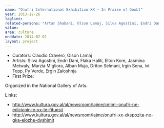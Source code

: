 ```yaml
---
name: "Onufri International Exhibition XX – In Praise of Doubt"
year: 2013-12-26
tagline:
related-persons: "Artan Shabani, Olson Lamaj, Silva Agostini, Endri Dani, Flaka Haliti, Elton Kore, Jasmina Metwaly, Marzia Migliora, Alban Muja, Driton Selmani, Irgin Sena, Ivi Topp, Py Verde, Ergin Zaloshnja"
value:
area: culture
enddate: 2014-02-02
layout: project
---
```

* Curators: Claudio Cravero, Olson Lamaj
* Artists: Silva Agostini, Endri Dani, Flaka Haliti, Elton Kore, Jasmina Metwaly, Marzia Migliora, Alban Muja, Driton Selmani, Irgin Sena, Ivi Topp, Py Verde, Ergin Zaloshnja
* First Prize:

Organized in the National Gallery of Arts.

Links:
* <http://www.kultura.gov.al/al/newsroom/lajme/cmimi-onufri-ne-edicionin-e-xx-te-fituesit>
* <http://www.kultura.gov.al/al/newsroom/lajme/onufri-xx-ekspozita-ne-gka-elozhe-dyshimit>
